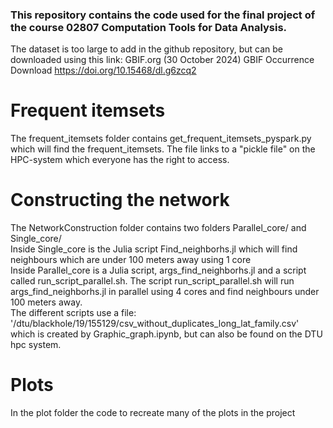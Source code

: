 ### This repository contains the code used for the final project of the course 02807 Computation Tools for Data Analysis. 

The dataset is too large to add in the github repository, but can be downloaded using this link:
GBIF.org (30 October 2024) GBIF Occurrence Download https://doi.org/10.15468/dl.g6zcq2

# Frequent itemsets
The frequent_itemsets folder contains get_frequent_itemsets_pyspark.py which will find the frequent_itemsets.
The file links to a "pickle file" on the HPC-system which everyone has the right to access.

# Constructing the network
The NetworkConstruction folder contains two folders Parallel_core/ and Single_core/   
Inside Single_core is the Julia script Find_neighborhs.jl which will find neighbours which are under 100 meters away using 1 core   
Inside Parallel_core is a Julia script, args_find_neighborhs.jl and a script called run_script_parallel.sh. The script run_script_parallel.sh will run args_find_neighborhs.jl in parallel using 4 cores and find neighbours under 100 meters away.   
The different scripts use a file: '/dtu/blackhole/19/155129/csv_without_duplicates_long_lat_family.csv' which is created by Graphic_graph.ipynb, but can also be found on the DTU hpc system.  

# Plots
In the plot folder the code to recreate many of the plots in the project





